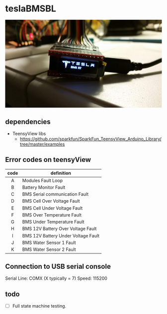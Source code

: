 # teslaBMSBL

![Tesla BMS BL](misc/20190319_221311.jpg)

## dependencies
- TeensyView libs
	- https://github.com/sparkfun/SparkFun_TeensyView_Arduino_Library/tree/master/examples
	
## Error codes on teensyView

| code | definition | 
|:----:|------------|
| A | Modules Fault Loop |
| B | Battery Monitor Fault |
| C | BMS Serial communication Fault |
| D | BMS Cell Over Voltage Fault |
| E | BMS Cell Under Voltage Fault |
| F | BMS Over Temperature Fault |
| G | BMS Under Temperature Fault |
| H | BMS 12V Battery Over Voltage Fault |
| I | BMS 12V Battery Under Voltage Fault |
| J | BMS Water Sensor 1 Fault |
| K | BMS Water Sensor 2 Fault |

## Connection to USB serial console

Serial Line: COMX (X typically = 7)
Speed: 115200
	
## todo
- [ ] Full state machine testing.

	
